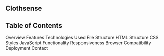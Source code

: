 ## Clothsense
## Table of Contents
Overview
Features
Technologies Used
File Structure
HTML Structure
CSS Styles
JavaScript Functionality
Responsiveness
Browser Compatibility
Deployment
Contact
